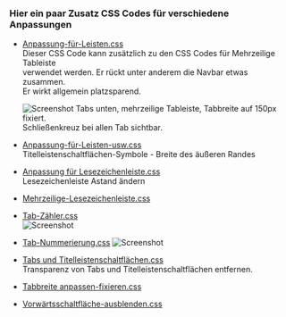 ### Hier ein paar Zusatz CSS Codes für verschiedene Anpassungen
    
- [Anpassung-für-Leisten.css](https://github.com/Endor8/userChrome.js/blob/master/Mutirowtabs/CSS/Zusatz%20CSS/Anpassung-f%C3%BCr-Leisten.css)    
  Dieser CSS Code kann zusätzlich zu den CSS Codes für Mehrzeilige Tableiste    
  verwendet werden. Er rückt unter anderem die Navbar etwas zusammen.    
  Er wirkt allgemein platzsparend.    
  
  ![Screenshot](https://github.com/Endor8/userChrome.js/blob/master/Mutirowtabs/CSS/Zusatz%20CSS/Bilder/Navbar%20schmalera.png)
  Tabs unten, mehrzeilige Tableiste, Tabbreite auf 150px fixiert.    
  Schließenkreuz bei allen Tab sichtbar.     

- [Anpassung-für-Leisten-usw.css](https://github.com/Endor8/userChrome.js/blob/master/Mutirowtabs/CSS/Zusatz%20CSS/Anpassung-f%C3%BCr-Leisten-usw.css)    
  Titelleistenschaltflächen-Symbole - Breite des äußeren Randes

- [Anpassung für Lesezeichenleiste.css](https://github.com/Endor8/userChrome.js/blob/master/Mutirowtabs/CSS/Zusatz%20CSS/Anpassung%20f%C3%BCr%20Lesezeichenleiste.css)    
  Lesezeichenleiste Astand ändern   

- [Mehrzeilige-Lesezeichenleiste.css](https://github.com/Endor8/userChrome.js/blob/master/Mutirowtabs/CSS/Zusatz%20CSS/Mehrzeilige-Lesezeichenleiste.css)

- [Tab-Zähler.css](https://github.com/Endor8/userChrome.js/blob/master/Mutirowtabs/CSS/Zusatz%20CSS/Tab-Z%C3%A4hler.css)  
  ![Screenshot](https://raw.githubusercontent.com/Endor8/userChrome.js/master/Mutirowtabs/CSS/Zusatz%20CSS/Bilder/18-Tabs.png)
  
- [Tab-Nummerierung.css](https://github.com/Endor8/userChrome.js/blob/master/Mutirowtabs/CSS/Zusatz%20CSS/Tab-Nummerierung.css) 
  ![Screenshot](https://raw.githubusercontent.com/Endor8/userChrome.js/master/Mutirowtabs/CSS/Zusatz%20CSS/Bilder/Tab-nummern.png)
      
- [Tabs und Titelleistenschaltflächen.css](https://github.com/Endor8/userChrome.js/blob/master/Mutirowtabs/CSS/Zusatz%20CSS/Tabs%20und%20Titelleistenschaltfl%C3%A4chen.css)    
  Transparenz von Tabs und Titelleistenschaltflächen entfernen.
     
- [Tabbreite anpassen-fixieren.css](https://github.com/Endor8/userChrome.js/blob/master/Mutirowtabs/CSS/Zusatz%20CSS/Tabbreite%20anpassen-fixieren.css)    
- [Vorwärtsschaltfläche-ausblenden.css](https://github.com/Endor8/userChrome.js/blob/master/Mutirowtabs/CSS/Zusatz%20CSS/Vorw%C3%A4rtsschaltfl%C3%A4che-ausblenden.css)    
